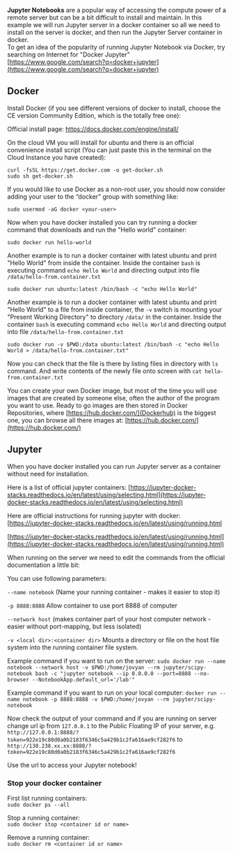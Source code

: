**Jupyter Notebooks** are a popular way of accessing the compute power of a remote server but can be a bit difficult to install and maintain. In this example we will run Jupyter server in a docker container so all we need to install on the server is docker, and then run the Jupyter Server container in docker.<br>
To get an idea of the popularity of running Jupyter Notebook via Docker, try searching on Internet for "Docker Jupyter" [https://www.google.com/search?q=docker+jupyter](https://www.google.com/search?q=docker+jupyter)

## Docker
Install Docker (if you see different versions of docker to install, choose the CE version Community Edition, which is the totally free one):

Official install page:
https://docs.docker.com/engine/install/

On the cloud VM you will install for ubuntu and there is an official convenience install script (You can just paste this in the terminal on the Cloud Instance you have created):

    curl -fsSL https://get.docker.com -o get-docker.sh
    sudo sh get-docker.sh

If you would like to use Docker as a non-root user, you should now consider adding your user to the “docker” group with something like:
    
    sudo usermod -aG docker <your-user>

Now when you have docker installed you can try running a docker command that downloads and run the "Hello world" container:

    sudo docker run hello-world
    
Another example is to run a docker container with latest ubuntu and print "Hello World" from inside the container. Inside the container `bash` is executing command `echo Hello World` and directing output into file `/data/hello-from.container.txt`

    sudo docker run ubuntu:latest /bin/bash -c "echo Hello World"
    
Another example is to run a docker container with latest ubuntu and print "Hello World" to a file from inside container, the `-v` switch is mounting your "Present Working Directory" to directory `/data/` in the container. Inside the container `bash` is executing command `echo Hello World` and directing output into file `/data/hello-from.container.txt`

    sudo docker run -v $PWD:/data ubuntu:latest /bin/bash -c "echo Hello World > /data/hello-from.container.txt"

Now you can check that the file is there by listing files in directory with `ls` command. And write contents of the newly file onto screen with `cat hello-from.container.txt`

You can create your own Docker image, but most of the time you will use images that are created by someone else, often the author of the program you want to use. Ready to go images are then stored in Docker Repositories, where [https://hub.docker.com/](Dockerhub) is the biggest one, you can browse all there images at: [https://hub.docker.com/](https://hub.docker.com/)


## Jupyter
When you have docker installed you can run Jupyter server as a container without need for installation.

Here is a list of official jupyter containers: [https://jupyter-docker-stacks.readthedocs.io/en/latest/using/selecting.html](https://jupyter-docker-stacks.readthedocs.io/en/latest/using/selecting.html)

Here are official instructions for running jupyter with docker: [https://jupyter-docker-stacks.readthedocs.io/en/latest/using/running.html

 [https://jupyter-docker-stacks.readthedocs.io/en/latest/using/running.html](https://jupyter-docker-stacks.readthedocs.io/en/latest/using/running.html)

When running on the server we need to edit the commands from the official documentation a little bit:

You can use following parameters:

`--name notebook` (Name your running container - makes it easier to stop it)

`-p 8888:8888` Allow container to use port 8888 of computer

`--network host` (makes container part of your host computer network - easier without port-mapping, but less isolated)

`-v <local dir>:<container dir>` Mounts a directory or file on the host file system into the running container file system.


Example command if you want to run on the server: 
    `sudo docker run --name notebook --network host -v $PWD:/home/jovyan --rm jupyter/scipy-notebook bash -c "jupyter notebook --ip 0.0.0.0 --port=8888 --no-browser --NotebookApp.default_url='/lab'"` 

Example command if you want to run on your local computer:
    `docker run --name notebook -p 8888:8888 -v $PWD:/home/jovyan --rm jupyter/scipy-notebook`

Now check the output of your command and if you are running on server change url ip from `127.0.0.1` to the Public Floating IP of your server, e.g. `http://127.0.0.1:8888/?token=922e19c80d0a0b2183f6346c5a429b1c2fa616ae9cf282f6` to `http://130.238.xx.xx:8888/?token=922e19c80d0a0b2183f6346c5a429b1c2fa616ae9cf282f6`

Use the url to access your Jupyter notebook!


### Stop your docker container

First list running containers:<br>
`sudo docker ps --all`

Stop a running container:<br>
`sudo docker stop <container id or name>`

Remove a running container:<br>
`sudo docker rm <container id or name>`





